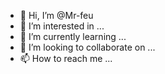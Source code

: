 - 👋 Hi, I’m @Mr-feu
- 👀 I’m interested in ...
- 🌱 I’m currently learning ...
- 💞️ I’m looking to collaborate on ...
- 📫 How to reach me ...

<!---
Mr-feu/Mr-feu is a ✨ special ✨ repository because its `README.md` (this file) appears on your GitHub profile.
You can click the Preview link to take a look at your changes.
--->
